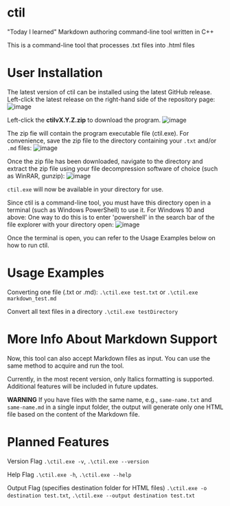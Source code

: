 # ctil

"Today I learned" Markdown authoring command-line tool written in C++

This is a command-line tool that processes .txt files into .html files

# User Installation
The latest version of ctil can be installed using the latest GitHub release.
Left-click the latest release on the right-hand side of the repository page:
![image](https://github.com/rjwignar/ctil/assets/78163326/72142ab1-2849-473e-aaf9-cb490439b68c)

Left-click the **ctilvX.Y.Z.zip** to download the program.
![image](https://github.com/rjwignar/ctil/assets/78163326/8ef2a202-64e5-4c0c-8029-c2853563c304)

The zip fie will contain the program executable file (ctil.exe). For convenience, save the zip file to the directory containing your `.txt` and/or `.md` files:
![image](https://github.com/rjwignar/ctil/assets/78163326/dd4191e6-29e8-4af3-87f3-bd1b858efa32)

Once the zip file has been downloaded, navigate to the directory and extract the zip file using your file decompression software of choice (such as WinRAR, gunzip):
![image](https://github.com/rjwignar/ctil/assets/78163326/acf88607-17bc-4155-a535-a547bf10ccf9)

`ctil.exe` will now be available in your directory for use.

Since ctil is a command-line tool, you must have this directory open in a terminal (such as Windows PowerShell) to use it.
For Windows 10 and above: One way to do this is to enter 'powershell' in the search bar of the file explorer with your directory open:
![image](https://github.com/rjwignar/ctil/assets/78163326/5435ee6b-20ac-4a7a-baf1-0b150c9c3665)

Once the terminal is open, you can refer to the Usage Examples below on how to run ctil.
# Usage Examples
Converting one file (.txt or .md):
`.\ctil.exe test.txt`
or
`.\ctil.exe markdown_test.md`


Convert all text files in a directory
`.\ctil.exe testDirectory`

# More Info About Markdown Support

Now, this tool can also accept Markdown files as input. You can use the same method to acquire and run the tool.

Currently, in the most recent version, only Italics formatting is supported. Additional features will be included in future updates.

**WARNING** If you have files with the same name, e.g., `same-name.txt` and `same-name.md` in a single input folder, the output will generate only one HTML file based on the content of the Markdown file.

# Planned Features
Version Flag
`.\ctil.exe -v`, `.\ctil.exe --version`

Help Flag
`.\ctil.exe -h`, `.\ctil.exe --help`

Output Flag (specifies destination folder for HTML files)
`.\ctil.exe -o destination test.txt`, `.\ctil.exe --output destination test.txt`
